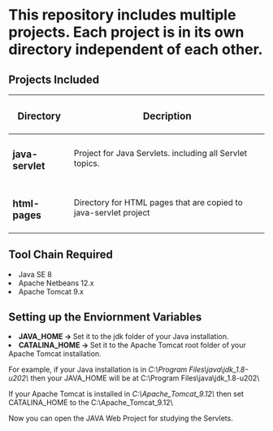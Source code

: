 <h1>This repository includes multiple projects. Each project is in its own directory independent of each other.</h1>

<h2>Projects Included</h2>
<table>
  <thead>
    <tr>
      <th><h3>Directory</h3></th>
      <th><h3>Decription</h3></th>
    </tr>
  <tbody>
    <tr>
      <td><h3>java-servlet</h3></td>
      <td>Project for Java Servlets. including all Servlet topics.</td>
    </tr>
     <tr>
      <td><h3>html-pages</h3></td>
      <td>Directory for HTML pages that are copied to java-servlet project</td>
    </tr>
  </tbody>
</table>


<h2>Tool Chain Required</h2>

<li>Java SE 8</li>
<li>Apache Netbeans 12.x</li>
<li>Apache Tomcat 9.x</li>


<h2>Setting up the Enviornment Variables</h2>

<li><strong>JAVA_HOME -> </strong>Set it to the jdk folder of your Java installation.</li>
<li><strong>CATALINA_HOME -> </strong>Set it to the Apache Tomcat root folder of your Apache Tomcat installation.</li>

<p>For example, if your Java installation is in <em>C:\Program Files\java\jdk_1.8-u202\</em> then your JAVA_HOME will be at C:\Program Files\java\jdk_1.8-u202\</p>
<p>If your Apache Tomcat is installed in <em>C:\Apache_Tomcat_9.12\</em> then set CATALINA_HOME to the C:\Apache_Tomcat_9.12\</p>

<p>Now you can open the JAVA Web Project for studying the Servlets.</p>

